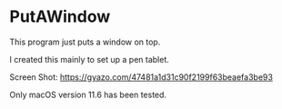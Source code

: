 # PutAWindow
This program just puts a window on top.

I created this mainly to set up a pen tablet.

Screen Shot:
https://gyazo.com/47481a1d31c90f2199f63beaefa3be93

Only macOS version 11.6 has been tested.
